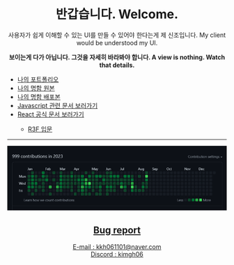 <div align=center>
<h1>반갑습니다. Welcome.</h1>
<span>사용자가 쉽게 이해할 수 있는 UI를 만들 수 있어야 한다는게 제 신조입니다. My client would be understood my UI.</span><br>
<p><b>보이는게 다가 아닙니다. 그것을 자세히 바라봐야 합니다. A view is nothing. Watch that details.</b></p>
  <div align=left>
    <ul>
      <li><span><a href='https://kimgh06.notion.site/79e7e230e87347d8b7d9af9ddff41656' target="_blank">나의 포트폴리오</a></span></li>
      <li><span><a href='https://introduce-of-kimgh06.netlify.app/'>나의 명함 원본</a></span></li>
      <li><span><a href='https://introduce-of-kimgh06.netlify.app/'>나의 명함 배포본</a></span></li>
      <li><span><a href='https://ko.javascript.info/'>Javascript 관련 문서 보러가기</a></span></li>
      <li><a href='https://ko.reactjs.org/docs/accessibility.html'>React 공식 문서 보러가기</a></li>
      <ul>
          <li><a href='https://threejs-journey.com/lessons/what-are-react-and-react-three-fiber#'>R3F 입문</li>
      </ul>
     </ul>
  </div>
<hr>
<img src = "./image.png" title="Congratulations My 999 Contributions!!!" alt='My 999th Contribute in 2022'/>
<h2>
Bug report
</h2>
E-mail : kkh061101@naver.com<br>
Discord : kimgh06<br>
</div>
